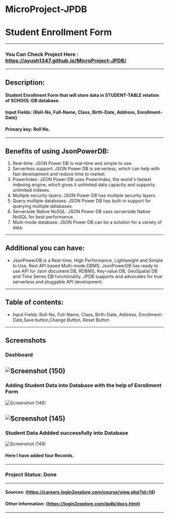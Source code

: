 # MicroProject-JPDB

# Student Enrollment Form
---
### You Can Check Project Here : https://ayush1347.github.io/MicroProject-JPDB/
---
## Description:
#### Student Enrollment Form that will store data in STUDENT-TABLE relation of SCHOOL-DB database.
#### Input Fields: {Roll-No, Full-Name, Class, Birth-Date, Address, Enrollment-Date}
#### Primary key: Roll No.
---
## Benefits of using JsonPowerDB:
1. Real-time: JSON Power DB is real-time and simple to use.
2. Serverless support: JSON Power DB is serverless, which can help with fast development and reduce time to market.
3. PowerIndex: JSON Power DB uses PowerIndex, the world's fastest indexing engine, which gives it unlimited data capacity and supports unlimited indexes.
4. Multiple security layers: JSON Power DB has multiple security layers.
5. Query multiple databases: JSON Power DB has built-in support for querying multiple databases.
6. Serverside Native NoSQL: JSON Power DB uses serverside Native NoSQL for best performance.
7. Multi-mode database: JSON Power DB can be a solution for a variety of data.
---
## Additional you can have:
* JsonPowerDB is a Real-time, High Performance, Lightweight and Simple to Use, Rest API based Multi-mode DBMS. JsonPowerDB has ready to use API for Json document DB, RDBMS, Key-value DB, GeoSpatial DB and Time Series DB functionality. JPDB supports and advocates for true serverless and pluggable API development.
---
## Table of contents:
* Input Fields: Roll-No, Full-Name, Class, Birth-Date, Address, Enrollment-Date,Save button,Change Button, Reset Button
---
## Screenshots
### Dashboard 
![Screenshot (150)](https://github.com/Ayush1347/MicroProject-JPDB/assets/75846927/d03d36f2-3983-4bdf-abca-30b0b274c289)
---
### Adding Student Data into Database with the help of Enrollment Form

![Screenshot (146)](https://github.com/Ayush1347/MicroProject-JPDB/assets/75846927/fb68686c-1ac1-4ee4-8b61-a515cd0b8ee3)


![Screenshot (145)](https://github.com/Ayush1347/MicroProject-JPDB/assets/75846927/2e63a302-41f7-447d-85f4-8404f41a31d3)
---
### Student Data Addded successfully into Database
![Screenshot (149)](https://github.com/Ayush1347/MicroProject-JPDB/assets/75846927/d5d58389-f8c8-4418-afd2-0aabf61d26da)

#### Here I have added four Records.
---

### Project Status: Done

---
#### Sources: (https://careers.login2explore.com/course/view.php?id=14)
#### Other information: (https://login2explore.com/jpdb/docs.html)
---





